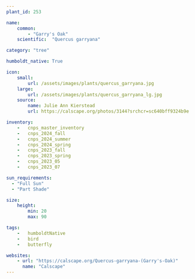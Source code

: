 ```yaml
---
plant_id: 253 

name: 
    common:  
        - "Garry's Oak" 
    scientific:  "Quercus garryana"   

category: "tree"

humboldt_native: True

icon: 
    small: 
        url: /assets/images/plants/quercus_garryana.jpg 
    large: 
        url: /assets/images/plants/quercus_garryana_lg.jpg 
    source: 
        name: Julie Ann Kierstead 
        url: https://calscape.org/photos/3144?srchcr=sc640bff9324b9e 

inventory: 
    -   cnps_master_inventory
    -   cnps_2024_fall
    -   cnps_2024_summer
    -   cnps_2024_spring
    -   cnps_2023_fall
    -   cnps_2023_spring
    -   cnps_2023_05 
    -   cnps_2023_07 

sun_requirements:
  - "Full Sun"
  - "Part Shade"

size:
    height: 
        min: 20 
        max: 90

tags:  
    -   humboldtNative
    -   bird
    -   butterfly

websites: 
    - url: "https://calscape.org/Quercus-garryana-(Garry's-Oak)" 
      name: "Calscape"
---
```

